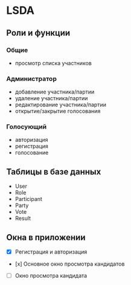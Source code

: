 # LSDA

## Роли и функции

### Общие

- просмотр списка участников

### Администратор

- добавление участника/партии
- удаление участника/партии
- редактирование участника/партии
- открытие/закрытие голосования

### Голосующий

- авторизация
- регистрация
- голосование

## Таблицы в базе данных

- User
- Role
- Participant
- Party
- Vote
- Result

## Окна в приложении

- [x] Регистрация и авторизация
- [х] Основное окно просмотра кандидатов
- [ ] Окно просмотра кандидата 
